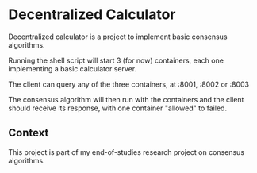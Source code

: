 # Decentralized Calculator

Decentralized calculator is a project to implement basic consensus algorithms.

Running the shell script will start 3 (for now) containers, each one implementing a basic calculator server.

The client can query any of the three containers, at :8001, :8002 or :8003

The consensus algorithm will then run with the containers and the client should receive its response, with one container "allowed" to failed.

## Context

This project is part of my end-of-studies research project on consensus algorithms.
